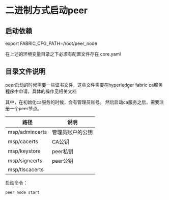 # 二进制方式启动peer

## 启动依赖

export FABRIC_CFG_PATH=/root/peer_node

在上述的环境变量目录之下必须有配置文件存在 core.yaml

## 目录文件说明

peer启动的时候需要一些证书文件，这些文件需要在hyperledger fabric ca服务程序中申请，具体的操作见相关文档

其中，在初始化ca服务的时候，会有管理员账号。
然后启动ca服务之后，需要注册一个peer节点。

| 路径       | 说明|
| ---------  | --------- |
|   msp/admincerts   | 管理员账户的公钥  | 
|   msp/cacerts   | CA公钥  | 
|   msp/keystore   | peer私钥  | 
|   msp/signcerts   |  peer公钥 | 
|   msp/tlscacerts   |   | 

启动命令：

```startpeer
peer node start
```

